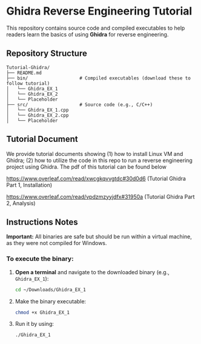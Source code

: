 # Ghidra Reverse Engineering Tutorial

This repository contains source code and compiled executables to help readers learn the basics of using **Ghidra** for reverse engineering.

## Repository Structure

```
Tutorial-Ghidra/
├── README.md               
├── bin/                   # Compiled executables (download these to follow tutorial)
│   └── Ghidra_EX_1
│   └── Ghidra_EX_2
│   └── Placeholder
├── src/                   # Source code (e.g., C/C++)
│   └── Ghidra_EX_1.cpp
│   └── Ghidra_EX_2.cpp
│   └── Placeholder  
```

## Tutorial Document 

We provide tutorial documents showing (1) how to install Linux VM and Ghidra; (2) how to utilize the code in this repo to run a reverse engineering project using Ghidra. The pdf of this tutorial can be found below 

https://www.overleaf.com/read/xwcgkqvvgtdc#30d0d6 (Tutorial Ghidra Part 1, Installation)

https://www.overleaf.com/read/vpdzmzyyjdfx#31950a (Tutorial Ghidra Part 2, Analysis)


## Instructions Notes

**Important:** All binaries are safe but should be run within a virtual machine, as they were not compiled for Windows.

### To execute the binary:

1. **Open a terminal** and navigate to the downloaded binary (e.g., `Ghidra_EX_1`):
   ```bash
   cd ~/Downloads/Ghidra_EX_1

2. Make the binary executable:
   ```bash
   chmod +x Ghidra_EX_1
   ```
3. Run it by using:
   ```bash
   ./Ghidra_EX_1
   ```









